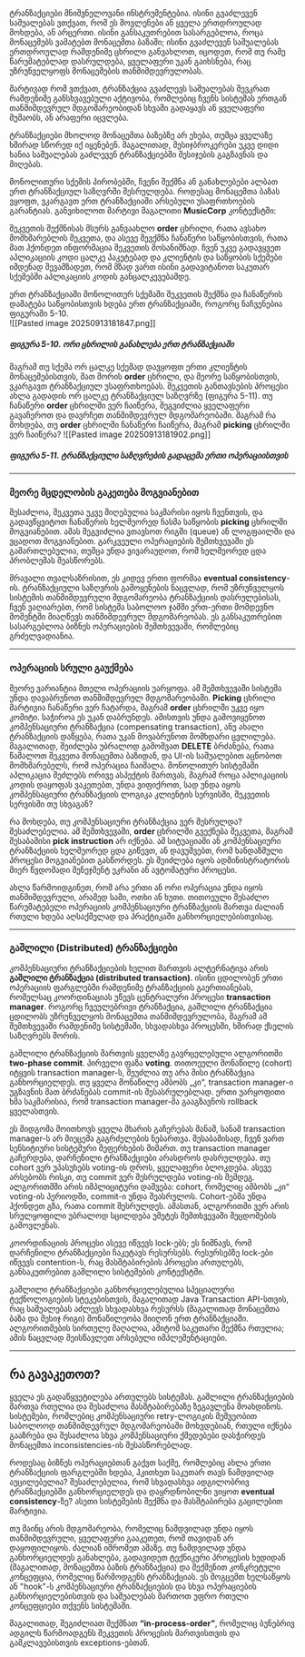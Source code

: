 ტრანზაქციები მნიშვნელოვანი ინსტრუმენტებია. ისინი გვაძლევენ საშუალებას ვთქვათ, რომ ეს მოვლენები ან ყველა ერთდროულად მოხდება, ან არცერთი. ისინი განსაკუთრებით სასარგებლოა, როცა მონაცემებს ვამატებთ მონაცემთა ბაზაში; ისინი გვაძლევენ საშუალებას ერთდროულად რამდენიმე ცხრილი განვახლოთ, იცოდეთ, რომ თუ რამე წარუმატებლად დასრულდება, ყველაფერი უკან გაიხსნება, რაც უზრუნველყოფს მონაცემების თანმიმდევრულობას.

მარტივად რომ ვთქვათ, ტრანზაქცია გვაძლევს საშუალებას შევკრათ რამდენიმე განსხვავებული აქტივობა, რომლებიც ჩვენს სისტემას ერთგან თანმიმდევრულ მდგომარეობიდან სხვაში გადაყავს ან ყველაფერი მუშაობს, ან არაფერი იცვლება.

ტრანზაქციები მხოლოდ მონაცემთა ბაზებზე არ ეხება, თუმცა ყველაზე ხშირად სწორედ იქ იყენებენ. მაგალითად, მესიჯბროკერები უკვე დიდი ხანია საშუალებას გაძლევენ ტრანზაქციებში მესიჯების გაგზავნას და მიღებას.

მონოლითური სქემის პირობებში, ჩვენი შექმნა ან განახლებები ალბათ ერთ ტრანზაქციულ საზღვრში შესრულდება. როდესაც მონაცემთა ბაზას ვყოფთ, ვკარგავთ ერთ ტრანზაქციაში არსებული უსაფრთხოების გარანტიას. განვიხილოთ მარტივი მაგალითი **MusicCorp** კონტექსტში:

შეკვეთის შექმნისას მსურს განვაახლო **order** ცხრილი, რათა ავსახო მომხმარებლის შეკვეთა, და ასევე შევქმნა ჩანაწერი საწყობისთვის, რათა მათ ჰქონდეთ ინფორმაცია შეკვეთის მოსანიშნად. ჩვენ უკვე გადავყვეთ აპლიკაციის კოდი ცალკე პაკეტებად და კლიენტის და საწყობის სქემები იმდენად შევამზადეთ, რომ მზად ვართ ისინი გადავიტანოთ საკუთარ სქემებში აპლიკაციის კოდის განცალკევებამდე.

ერთ ტრანზაქციაში მონოლითურ სქემაში შეკვეთის შექმნა და ჩანაწერის დამატება საწყობისთვის ხდება ერთ ტრანზაქციაში, როგორც ნაჩვენებია ფიგურაში 5-10.  
![[Pasted image 20250913181847.png]]
##### **ფიგურა 5-10. ორი ცხრილის განახლება ერთ ტრანზაქციაში**

მაგრამ თუ სქემა ორ ცალკე სქემად დავყოფთ ერთი კლიენტის მონაცემებისთვის, მათ შორის **order** ცხრილი, და მეორე საწყობისთვის, ვკარგავთ ტრანზაქციულ უსაფრთხოებას. შეკვეთის განთავსების პროცესი ახლა გადადის ორ ცალკე ტრანზაქციულ საზღვრზე (ფიგურა 5-11). თუ ჩანაწერი **order** ცხრილში ვერ ჩაიწერა, შეგვიძლია ყველაფერი გავაჩეროთ და დავრჩეთ თანმიმდევრულ მდგომარეობაში. მაგრამ რა მოხდება, თუ **order** ცხრილში ჩანაწერი ჩაიწერა, მაგრამ **picking** ცხრილში ვერ ჩაიწერა? 
![[Pasted image 20250913181902.png]]
##### **ფიგურა 5-11. ტრანზაქციული საზღვრების გადაცემა ერთი ოპერაციისთვის**

---

### **მეორე მცდელობის გაკეთება მოგვიანებით**  

შესაძლოა, შეკვეთა უკვე მიღებულია საკმარისი იყოს ჩვენთვის, და გადავწყვიტოთ ჩანაწერის ხელმეორედ ჩასმა საწყობის **picking** ცხრილში მოგვიანებით. ამას შეგვიძლია ვთავსოთ რიგში (queue) ან ლოგფაილში და ვცადოთ მოგვიანებით. გარკვეული ოპერაციების შემთხვევაში ეს გამართლებულია, თუმცა უნდა ვივარაუდოთ, რომ ხელმეორედ ცდა პრობლემას შეასწორებს.

მრავალი თვალსაზრისით, ეს კიდევ ერთი ფორმაა **eventual consistency**-ის. ტრანზაქციული საზღვრის გამოყენების ნაცვლად, რომ უზრუნველყოს სისტემის თანმიმდევრული მდგომარეობა ტრანზაქციის დასრულებისას, ჩვენ ვაღიარებთ, რომ სისტემა საბოლოო ჯამში ერთ-ერთი მომდევნო მომენტში მიაღწევს თანმიმდევრულ მდგომარეობას. ეს განსაკუთრებით სასარგებლოა ბიზნეს ოპერაციების შემთხვევაში, რომლებიც გრძელვადიანია.

----
### **ოპერაციის სრული გაუქმება**  

მეორე ვარიანტია მთელი ოპერაციის უარყოფა. ამ შემთხვევაში სისტემა უნდა დავაბრუნოთ თანმიმდევრულ მდგომარეობაში. **Picking** ცხრილი მარტივია ჩანაწერი ვერ ჩატარდა, მაგრამ **order** ცხრილში უკვე იყო კომიტი. საჭიროა ეს უკან დაბრუნდეს. ამისთვის უნდა გამოვიყენოთ კომპენსაციური ტრანზაქცია (compensating transaction), ანუ ახალი ტრანზაქციის დაწყება, რათა უკან მოვაბრუნოთ მომხდარი ცვლილება. მაგალითად, შეიძლება უბრალოდ გამოშვათ **DELETE** ბრძანება, რათა წაშალოთ შეკვეთა მონაცემთა ბაზიდან, და UI-ის საშუალებით აცნობოთ მომხმარებელს, რომ ოპერაცია ჩაიშალა. მონოლითურ სისტემაში აპლიკაცია შეძლებს ორივე ასპექტის მართვას, მაგრამ როცა აპლიკაციის კოდის დაყოფას ვაკეთებთ, უნდა ვიფიქროთ, სად უნდა იყოს კომპენსაციური ტრანზაქციის ლოგიკა კლიენტის სერვისში, შეკვეთის სერვისში თუ სხვაგან?

რა მოხდება, თუ კომპენსაციური ტრანზაქცია ვერ შესრულდა? შესაძლებელია. ამ შემთხვევაში, **order** ცხრილში გვექნება შეკვეთა, მაგრამ შესაბამისი **pick instruction** არ იქნება. ამ სიტუაციაში ან კომპენსაციური ტრანზაქციის ხელმეორედ ცდა გიწევთ, ან დავუშვებთ, რომ ხანდაზმული პროცესი მოგვიანებით გასწორდეს. ეს შეიძლება იყოს ადმინისტრატორის მიერ წვდომადი მენეჯმენტ ეკრანი ან ავტომატური პროცესი.

ახლა წარმოიდგინეთ, რომ არა ერთი ან ორი ოპერაცია უნდა იყოს თანმიმდევრული, არამედ სამი, ოთხი ან ხუთი. თითოეული შესაძლო წარუმატებელი ოპერაციის კომპენსაციური ტრანზაქციის მართვა ძალიან რთული ხდება აღსაქმელად და პრაქტიკაში განხორციელებისთვისაც.

----
### **გაშლილი (Distributed) ტრანზაქციები** 

კომპენსაციური ტრანზაქციების ხელით მართვის ალტერნატივა არის **გაშლილი ტრანზაქცია (distributed transaction)**. ისინი ცდილობენ ერთი ოპერაციის ფარგლებში რამდენიმე ტრანზაქციის გაერთიანებას, რომელსაც კოორდინაციას უწევს ცენტრალური პროცესი **transaction manager**. როგორც ჩვეულებრივი ტრანზაქცია, გაშლილი ტრანზაქცია ცდილობს უზრუნველყოს მონაცემთა თანმიმდევრულობა, მაგრამ ამ შემთხვევაში რამდენიმე სისტემაში, სხვადასხვა პროცესში, ხშირად ქსელის საზღვრებს შორის.

გაშლილი ტრანზაქციის მართვის ყველაზე გავრცელებული ალგორითმი **two-phase commit**. პირველი ფაზა **voting**. თითოეული მონაწილე (cohort) იტყვის transaction manager-ს, შეუძლია თუ არა მისი ტრანზაქცია განხორციელდეს. თუ ყველა მონაწილე ამბობს „კი“, transaction manager-ი უგზავნის მათ ბრძანებას commit-ის შესასრულებლად. ერთი უარყოფითი ხმა საკმარისია, რომ transaction manager-მა გააგზავნოს rollback ყველასთვის.

ეს მიდგომა მოითხოვს ყველა მხარის გაჩერებას მანამ, სანამ transaction manager-ს არ მიეცემა გაგრძელების ნებართვა. შესაბამისად, ჩვენ ვართ სენსიტიური სისტემური შეფერხების მიმართ. თუ transaction manager გაჩერდება, დარჩენილი ტრანზაქციები არასდროს დასრულდება. თუ cohort ვერ უპასუხებს voting-ის დროს, ყველაფერი ბლოკდება. ასევე არსებობს რისკი, თუ commit ვერ შესრულდება voting-ის შემდეგ. ალგორითმში არის იმპლიციტური დაშვება: cohort, რომელიც ამბობს „კი“ voting-ის პერიოდში, commit-ი უნდა შეასრულოს. Cohort-ებმა უნდა ჰქონდეთ გზა, რათა commit შესრულდეს. ამასთან, ალგორითმი ვერ არის სრულყოფილი უბრალოდ სცილდება უმეტეს შემთხვევაში შეცდომების გამოვლენას.

კოორდინაციის პროცესი ასევე იწვევს lock-ებს; ეს ნიშნავს, რომ დარჩენილი ტრანზაქციები ჩაკეტავს რესურსებს. რესურსებზე lock-ები იწვევს contention-ს, რაც მასშტაბირების პროცესი ართულებს, განსაკუთრებით გაშლილი სისტემების კონტექსტში.

გაშლილი ტრანზაქციები განხორციელებულია სპეციალური ტექნოლოგიების სტეკებისთვის, მაგალითად Java Transaction API-სთვის, რაც საშუალებას აძლევს სხვადასხვა რესურსს (მაგალითად მონაცემთა ბაზა და მესიჯ რიგი) მონაწილეობა მიიღონ ერთ ტრანზაქციაში. ალგორითმების სირთულე მაღალია, ამიტომ საკუთარი შექმნა რთულია; ამის ნაცვლად შეისწავლეთ არსებული იმპლემენტაციები.

----
## **რა გავაკეთოთ?**  

ყველა ეს გადაწყვეტილება ართულებს სისტემას. გაშლილი ტრანზაქციების მართვა რთულია და შესაძლოა მასშტაბირებაზე ზეგავლენა მოახდინოს. სისტემები, რომლებიც კომპენსაციური retry-ლოგიკის მეშვეობით საბოლოოდ თანმიმდევრულ მდგომარეობაში მოხვდებიან, რთული იქნება გააზრება და შესაძლოა სხვა კომპენსაციური ქმედებები დასჭირდეს მონაცემთა inconsistencies-ის შესასწორებლად.

როდესაც ბიზნეს ოპერაციებთან გაქვთ საქმე, რომლებიც ახლა ერთი ტრანზაქციის ფარგლებში ხდება, ჰკითხეთ საკუთარ თავს ნამდვილად აუცილებელია? შესაძლებელია, რომ სხვადასხვა ადგილობრივ ტრანზაქციებში განხორციელდეს და დაყრდნობილნი ვიყოთ **eventual consistency**-ზე? ასეთი სისტემების შექმნა და მასშტაბირება გაცილებით მარტივია.

თუ მაინც არის მდგომარეობა, რომელიც ნამდვილად უნდა იყოს თანმიმდევრული, ყველაფერი გააკეთეთ, რომ თავიდან არ დაყოფილიყოს. ძალიან იშრომეთ ამაზე. თუ ნამდვილად უნდა განხორციელდეს განახლება, გადავიდეთ ტექნიკური პროცესის ხედიდან (მაგალითად, მონაცემთა ბაზის ტრანზაქცია) და შექმენით კონკრეტული კონცეფცია, რომელიც წარმოდგენს ტრანზაქციას. ეს მოგცემთ ხელსაწყოს ან "hook"-ს კომპენსაციური ტრანზაქციების და სხვა ოპერაციების განხორციელებისთვის და საშუალებას მართოთ უფრო რთული კონცეფციები თქვენს სისტემაში.

მაგალითად, შეგიძლიათ შექმნათ **“in-process-order”**, რომელიც ბუნებრივ ადგილს წარმოადგენს შეკვეთის პროცესის მართვისთვის და გამკლავებისთვის exceptions-ებთან.